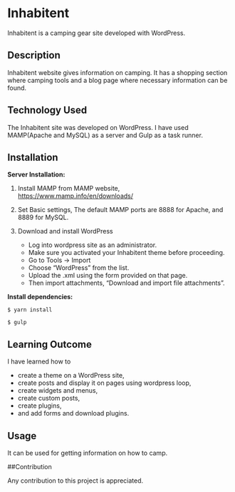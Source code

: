 # Inhabitent

Inhabitent is a camping gear site developed  with WordPress.

## Description

Inhabitent website gives information on camping. It has a shopping section where 
camping tools and a blog page where necessary information can be found.

## Technology Used

The Inhabitent site was developed on WordPress. I have used MAMP(Apache and MySQL) as a server and Gulp as a task runner. 

## Installation

**Server Installation:**

1. Install MAMP from MAMP website, https://www.mamp.info/en/downloads/
2. Set Basic settings, The default MAMP ports are 8888 for Apache, and 8889 for MySQL.
3. Download and install WordPress

    - Log into wordpress site as an administrator.
    - Make sure you activated your Inhabitent theme before proceeding.
    - Go to Tools → Import
    - Choose “WordPress” from the list.
    - Upload the .xml using the form provided on that page.
    - Then import attachments, “Download and import file attachments”.

**Install dependencies:**

`$ yarn install`

`$ gulp`

## Learning Outcome

I have learned how to 
- create  a theme on a WordPress site, 
- create posts and display it on pages using wordpress loop,
- create widgets and menus,
- create custom posts,
- create plugins,
- and add forms and download plugins.

## Usage

It can be used for getting information on how to camp.

##Contribution

Any contribution to this project is appreciated.

 